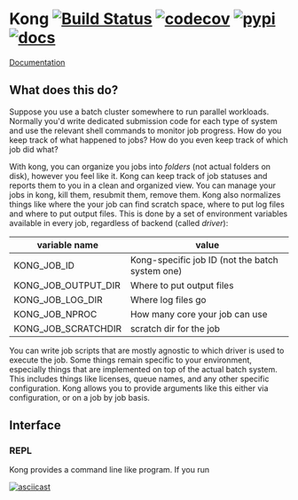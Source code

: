 # Kong [![Build Status](https://travis-ci.com/paulgessinger/kong.svg?branch=master)](https://travis-ci.com/paulgessinger/kong) [![codecov](https://codecov.io/gh/paulgessinger/kong/branch/master/graph/badge.svg)](https://codecov.io/gh/paulgessinger/kong) [![pypi](https://img.shields.io/pypi/v/kong-batch)](https://pypi.org/project/kong-batch/) [![docs](https://readthedocs.org/projects/kong-batch/badge/?version=latest)](https://kong-batch.readthedocs.io)
[Documentation](https://kong-batch.readthedocs.io)

## What does this do?
Suppose you use a batch cluster somewhere to run parallel workloads. Normally
you'd write dedicated submission code for each type of system and use the
relevant shell commands to monitor job progress. How do you keep track
of what happened to jobs? How do you even keep track of which job did what?

With kong, you can organize you jobs into *folders* (not actual folders on disk),
however you feel like it. Kong can keep track of job statuses and reports
them to you in a clean and organized view. You can manage your jobs 
in kong, kill them, resubmit them, remove them. Kong also normalizes things
like where the your job can find scratch space, where to put log files
and where to put output files. This is done by a set of environment variables
available in every job, regardless of backend (called *driver*):

variable name       | value
--------------------|------
KONG_JOB_ID         | Kong-specific job ID (not the batch system one)
KONG_JOB_OUTPUT_DIR | Where to put output files
KONG_JOB_LOG_DIR    | Where log files go
KONG_JOB_NPROC      | How many core your job can use
KONG_JOB_SCRATCHDIR | scratch dir for the job

You can write job scripts that are mostly agnostic to which driver is
used to execute the job. Some things remain specific to your environment,
especially things that are implemented on top of the actual batch system. This
includes things like licenses, queue names, and any other specific configuration.
Kong allows you to provide arguments like this either via configuration, or on
a job by job basis.

## Interface

### REPL

Kong provides a command line like program. If you run

[![asciicast](https://asciinema.org/a/hnBQ7S4GQQj2uGI42kbOQyHw4.svg)](https://asciinema.org/a/hnBQ7S4GQQj2uGI42kbOQyHw4)


